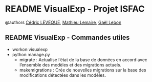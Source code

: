 # README VisualExp - Projet ISFAC
@authors [Cédric LEVEQUE](https://github.com/CDK-Github), [Mathieu Lemaire](https://github.com/mlemaire79), [Gaël Lebon](https://github.com/Frenchisman)

## README VisualExp - Commandes utiles
- workon visualexp
- python manage.py <command>
  * migrate : Actualise l’état de la base de données en accord avec l’ensemble des modèles et des migrations actuels.
  * makemigrations : Crée de nouvelles migrations sur la base des modifications détectées dans les modèles.
